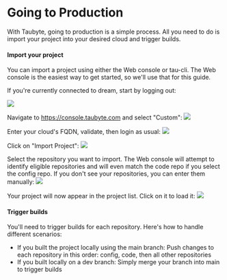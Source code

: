 # Going to Production

<!-- Source: docs-old/01-dev-getting-started/99-go-production.md -->


With Taubyte, going to production is a simple process. All you need to do is import your project into your desired cloud and trigger builds.

#### Import your project
You can import a project using either the Web console or tau-cli. The Web console is the easiest way to get started, so we'll use that for this guide.

If you're currently connected to dream, start by logging out:

![](/images/webconsole-logout-of-dream.png)

Navigate to https://console.taubyte.com and select "Custom":
![](/images/webconsole-login-select-custom.png)

Enter your cloud's FQDN, validate, then login as usual:
![](/images/webconsole-login-select-custom-enter-fqdn.png)

Click on "Import Project":
![](/images/webconsole-import-project.png)

Select the repository you want to import. The Web console will attempt to identify eligible repositories and will even match the code repo if you select the config repo. If you don't see your repositories, you can enter them manually:
![](/images/webconsole-import-project-modal.png)

Your project will now appear in the project list. Click on it to load it:
![](/images/webconsole-import-project-done.png)

#### Trigger builds
You'll need to trigger builds for each repository. Here's how to handle different scenarios:

- If you built the project locally using the main branch: Push changes to each repository in this order: config, code, then all other repositories
- If you built locally on a dev branch: Simply merge your branch into main to trigger builds



